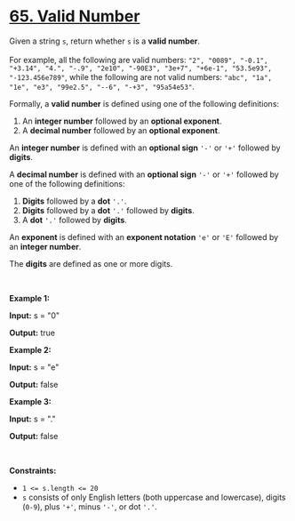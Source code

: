 # [65. Valid Number](https://leetcode.com/problems/valid-number/description/)
<p>Given a string <code>s</code>, return whether <code>s</code> is a <strong>valid number</strong>.<br />
<br />
For example, all the following are valid numbers: <code>&quot;2&quot;, &quot;0089&quot;, &quot;-0.1&quot;, &quot;+3.14&quot;, &quot;4.&quot;, &quot;-.9&quot;, &quot;2e10&quot;, &quot;-90E3&quot;, &quot;3e+7&quot;, &quot;+6e-1&quot;, &quot;53.5e93&quot;, &quot;-123.456e789&quot;</code>, while the following are not valid numbers: <code>&quot;abc&quot;, &quot;1a&quot;, &quot;1e&quot;, &quot;e3&quot;, &quot;99e2.5&quot;, &quot;--6&quot;, &quot;-+3&quot;, &quot;95a54e53&quot;</code>.</p>

<p>Formally, a&nbsp;<strong>valid number</strong> is defined using one of the following definitions:</p>

<ol>
	<li>An <strong>integer number</strong> followed by an <strong>optional exponent</strong>.</li>
	<li>A <strong>decimal number</strong> followed by an <strong>optional exponent</strong>.</li>
</ol>

<p>An <strong>integer number</strong> is defined with an <strong>optional sign</strong> <code>&#39;-&#39;</code> or <code>&#39;+&#39;</code> followed by <strong>digits</strong>.</p>

<p>A <strong>decimal number</strong> is defined with an <strong>optional sign</strong> <code>&#39;-&#39;</code> or <code>&#39;+&#39;</code> followed by one of the following definitions:</p>

<ol>
	<li><strong>Digits</strong> followed by a <strong>dot</strong> <code>&#39;.&#39;</code>.</li>
	<li><strong>Digits</strong> followed by a <strong>dot</strong> <code>&#39;.&#39;</code> followed by <strong>digits</strong>.</li>
	<li>A <strong>dot</strong> <code>&#39;.&#39;</code> followed by <strong>digits</strong>.</li>
</ol>

<p>An <strong>exponent</strong> is defined with an <strong>exponent notation</strong> <code>&#39;e&#39;</code> or <code>&#39;E&#39;</code> followed by an <strong>integer number</strong>.</p>

<p>The <strong>digits</strong> are defined as one or more digits.</p>

<p>&nbsp;</p>
<p><strong class="example">Example 1:</strong></p>

<div class="example-block">
<p><strong>Input:</strong> <span class="example-io">s = &quot;0&quot;</span></p>

<p><strong>Output:</strong> <span class="example-io">true</span></p>
</div>

<p><strong class="example">Example 2:</strong></p>

<div class="example-block">
<p><strong>Input:</strong> <span class="example-io">s = &quot;e&quot;</span></p>

<p><strong>Output:</strong> <span class="example-io">false</span></p>
</div>

<p><strong class="example">Example 3:</strong></p>

<div class="example-block">
<p><strong>Input:</strong> <span class="example-io">s = &quot;.&quot;</span></p>

<p><strong>Output:</strong> <span class="example-io">false</span></p>
</div>

<p>&nbsp;</p>
<p><strong>Constraints:</strong></p>

<ul>
	<li><code>1 &lt;= s.length &lt;= 20</code></li>
	<li><code>s</code> consists of only English letters (both uppercase and lowercase), digits (<code>0-9</code>), plus <code>&#39;+&#39;</code>, minus <code>&#39;-&#39;</code>, or dot <code>&#39;.&#39;</code>.</li>
</ul>
